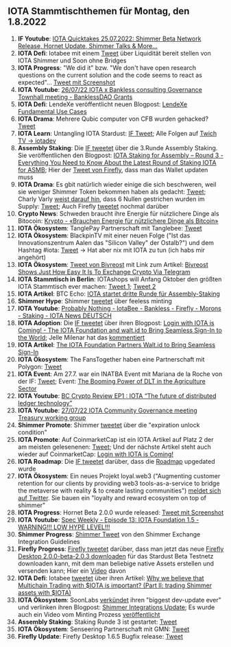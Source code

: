 ## IOTA Stammtischthemen für Montag, den 1.8.2022

1. **IF Youtube**: [IOTA Quicktakes 25.07.2022: Shimmer Beta Network Release, Hornet Update, Shimmer Talks & More...](https://www.youtube.com/watch?v=F85vsEA9Tjc)
2. **IOTA Defi**: Iotabee mit einem [Tweet](https://twitter.com/iotabee/status/1551838076992880645?s=20&t=TxdDY8XygmyyFQK7B4nJCw) über Liquidität bereit stellen von IOTA Shimmer und Soon ohne Bridges
3. **IOTA Progress**: "We did it" bzw. "We don't have open research questions on the current solution and the code seems to react as expected"... [Tweet mit Screenshot](https://twitter.com/Vrom14286662/status/1551858389617197056?s=20&t=iPeLP4B3KJB0Zxe5DKBApw)
4. **IOTA Youtube**: [26/07/22 IOTA x Bankless consulting Governance Townhall meeting - BanklessDAO Grants](https://www.youtube.com/watch?v=oetKHc2Q8hg)
5. **IOTA Defi**: LendeXe veröffentlicht neuen Blogpost: [LendeXe Fundamental Use Cases](https://medium.com/@LendeXeFinance/lendexe-fundamental-use-cases-8c58a51d8673)
6. **IOTA Drama**: Mehrere Qubic computer von CFB wurden gehacked? [Tweet](https://twitter.com/c___f___b/status/1551882986345349124?s=20&t=iPeLP4B3KJB0Zxe5DKBApw)
7. **IOTA Learn**: Untangling IOTA Stardust: [IF Tweet](https://twitter.com/iota/status/1551930419272196099?s=20&t=ikgvPLm7rM5gHAq7_kBIqQ); Alle Folgen auf [Twich TV -> iotadev](https://www.twitch.tv/iotadev)
8. **Assembly Staking**: Die [IF tweetet](https://twitter.com/iota/status/1551915247484674050?s=20&t=ikgvPLm7rM5gHAq7_kBIqQ) über die 3.Runde Assembly Staking. Sie veröffentlichen den Blogpost: [IOTA Staking for Assembly – Round 3 - Everything You Need to Know About the Latest  Round of Staking IOTA for ASMB](https://blog.iota.org/iota-staking-for-assembly-part-3/); Hier der [Tweet von Firefly](https://twitter.com/fireflywallet/status/1551920321686544385?s=20&t=3HycGaOGosva4sFG3a5Smg), dass man das Wallet updaten muss
9. **IOTA Drama**: Es gbit natürlich wieder einige die sich beschweren, weil sie weniger Shimmer Token bekommen haben als gedacht: [Tweet](https://twitter.com/Kwontik/status/1552200324038942721?s=20&t=RjPbtMqj59raoAmYQta9dA); Charly Varly [weist darauf hin](https://twitter.com/c_varley/status/1551935073372495874?s=20&t=RjPbtMqj59raoAmYQta9dA), dass 6 Nullen gestrichen wurden im Supply: [Tweet](https://twitter.com/shimmernet/status/1526502979775434752?s=20&t=RjPbtMqj59raoAmYQta9dA); Auch Firefly [tweetet](https://twitter.com/fireflywallet/status/1552319343412842496?s=20&t=bLiaY5mFGYNIKth0ZfjMug) nochmal darüber
10. **Crypto News**: Schweden braucht ihre Energie für nützlichere Dinge als Bitocoin: [Krypto - «Brauchen Energie für nützlichere Dinge als Bitcoin»](https://www.cash.ch/news/politik/krypto-brauchen-energie-fuer-nuetzlichere-dinge-als-bitcoin-1990444)
11. **IOTA Ökosystem**: TanglePay Partnerschaft mit Tanglebee: [Tweet](https://twitter.com/iotabee/status/1552203231798956039?s=20&t=ey_cK5Ci__QZM5slyqnHEQ)
12. **IOTA Ökosystem**: BlackpinTV mit einer neuen Folge ("Ist das Innovationszentrum Aalen das "Silicon Valley" der Ostalb?") und dem Hashtag #iota: [Tweet](https://twitter.com/BLACKPIN_GmbH/status/1552223272665743360?s=20&t=ey_cK5Ci__QZM5slyqnHEQ) -> Hat aber nix mit IOTA zu tun (ich habs mir angehört)
13. **IOTA Ökosystem**: [Tweet von Bivreost](https://twitter.com/bivreost/status/1552229156913643522?s=20&t=ey_cK5Ci__QZM5slyqnHEQ) mit Link zum Artikel: [Bivreost Shows Just How Easy It Is To Exchange Crypto Via Telegram](https://blockonomi.com/bivreost-shows-just-how-easy-it-is-to-exchange-crypto-via-telegram/)
14. **IOTA Stammtisch in Berlin**: IOTAshops will Anfang Oktober den größten IOTA Stammtisch ever machen: [Tweet 1](https://twitter.com/iotashop/status/1552240131804987393?s=20&t=8Ac2rgu2UVR1ya94BvA5ig); [Tweet 2](https://twitter.com/iotashop/status/1552762695681822720?s=20&t=dVsDPk9ih0XGbbjzcoihqw)
15. **IOTA Artikel**: BTC Echo: [IOTA startet dritte Runde für Assembly-Staking](https://www.btc-echo.de/schlagzeilen/iota-startet-dritte-runde-fuer-assembly-staking-147426/)
16. **Shimmer Hype**: Shimmer [tweetet](https://twitter.com/shimmernet/status/1552277701649731584?s=20&t=bLiaY5mFGYNIKth0ZfjMug) über feeless minting
17. **IOTA Youtube**: [Probably Nothing - IotaBee - Bankless - Firefly - Morons - Staking - IOTA News DEUTSCH](https://www.youtube.com/watch?v=FluFFwNzLZI)
18. **IOTA Adoption**: Die [IF tweetet](https://twitter.com/iota/status/1552277636612870144?s=20&t=bLiaY5mFGYNIKth0ZfjMug) über ihren Blogpost: [Login with IOTA is Coming! - The IOTA Foundation and walt.id to Bring Seamless Sign-In to the World](https://blog.iota.org/login-with-iota-walt-id/); Jelle Milenar hat das [kommentiert](https://twitter.com/JelleFm/status/1552288515727163392?s=20&t=bLiaY5mFGYNIKth0ZfjMug)
19. **IOTA Artikel**: [The IOTA Foundation Partners Walt.id to Bring Seamless Sign-In](https://news.coinxhigh.com/2022/07/28/the-iota-foundation-partners-walt-id-to-bring-seamless-sign-in/)
20. **IOTA Ökosystem**: The FansTogether haben eine Partnerschaft mit Polygon: [Tweet](https://twitter.com/TheFansTogether/status/1552292367968919555?s=20&t=8Ac2rgu2UVR1ya94BvA5ig)
21. **IOTA Event**: Am 27.7. war ein INATBA Event mit Mariana de la Roche von der IF: [Tweet](https://twitter.com/INATBA_org/status/1549775529179578368?s=20&t=8Ac2rgu2UVR1ya94BvA5ig); Event: [The Booming Power of DLT in the Agriculture Sector](https://inatba.org/events-calendar/the-booming-power-of-dlt-in-the-agriculture-sector/)
22. **IOTA Youtube**: [BC Crypto Review EP1 : IOTA “The future of distributed ledger technology”](https://www.youtube.com/watch?v=ssVRyp3olNo&feature=youtu.be)
23. **IOTA Youtube**: [27/07/22 IOTA Community Governance meeting Treasury working group](https://www.youtube.com/watch?v=5frBMaCmryk&feature=youtu.be)
24. **Shimmer Promote**: Shimmer [tweetet](https://twitter.com/shimmernet/status/1552549460189876226?s=20&t=spX2X2kpGyG5jtB--RAoBA) über die "expiration unlock condition"
25. **IOTA Promote**: Auf CoinmarketCap ist ein IOTA Artikel auf Platz 2 der am meisten gelesenenen: [Tweet](https://twitter.com/CoinMarketCap/status/1552486457687715841?s=20&t=spX2X2kpGyG5jtB--RAoBA); Und der nächste Artikel steht auch wieder auf CoinmarketCap: [Login with IOTA is Coming!](https://coinmarketcap.com/community/articles/32206)
26. **IOTA Roadmap**: Die [IF tweetet](https://twitter.com/iota/status/1552639726045241347?s=20&t=AQvsHSlwBtMblpldua2mHA) darüber, dass die [Roadmap](https://roadmap.iota.org/) upgedated wurde
27. **IOTA Ökosystem**: Ein neues Projekt loyal.web3 ("Augmenting customer retention for our clients by providing web3 tools-as-a-service to bridge the metaverse with reality & to create lasting communities") [meldet sich auf Twitter](https://twitter.com/loyal_web3/status/1552597213716570119?s=20&t=b3QGUPiMBLek0Vn3aDsUGg). Sie bauen ein "loyalty and reward ecosystem on top of shimmer"
28. **IOTA Progress**: Hornet Beta 2.0.0 wurde released: [Tweet mit Screenshot](https://twitter.com/Vrom14286662/status/1552711265885224966?s=20&t=dVsDPk9ih0XGbbjzcoihqw)
29. **IOTA Youtube**: [Spec Weekly - Episode 13: IOTA Foundation 1.5 - WARNING!!! LOW HYPE LEVEL!!!](https://www.youtube.com/watch?v=_h7FdO8Cq5o)
30. **Shimmer Progress**: [Shimmer Tweet](https://twitter.com/shimmernet/status/1552685324052172803?s=20&t=dVsDPk9ih0XGbbjzcoihqw) von den Shimmer Exchange Integration Guidelines
31. **Firefly Progress**: [Firefly tweetet](https://twitter.com/fireflywallet/status/1552693877815099392?s=20&t=dVsDPk9ih0XGbbjzcoihqw) darüber, dass man jetzt das neue [Firefly Desktop 2.0.0-beta-2.0.3 downloaden](https://github.com/iotaledger/firefly/releases/tag/desktop-2.0.0-beta-2.0.3) für das Stardust Beta Testnetz downloaden kann, mit dem man beliebige native Assets erstellen und versenden kann; Hier ein [Video](https://twitter.com/renewid/status/1552709186722697219?s=20&t=dVsDPk9ih0XGbbjzcoihqw) davon
32. **IOTA Defi**: Iotabee [tweetet](https://twitter.com/iotabee/status/1552921929878802432?s=20&t=dVsDPk9ih0XGbbjzcoihqw) über ihren Artikel: [Why we believe that Multichain Trading with $IOTA is important? (Part II: trading Shimmer assets with $IOTA)](https://medium.com/@iotabee/why-we-believe-that-multichain-trading-with-iota-is-important-16f330e5522b)
33. **IOTA Ökosystem**: SoonLabs [verkündet](https://twitter.com/soon_labs/status/1552896391059386368?s=20&t=dVsDPk9ih0XGbbjzcoihqw) ihren "biggest dev-update ever" und verlinken ihren Blogpost: [Shimmer Integrations Update](https://soonlabs.medium.com/shimmer-integrations-update-efa83716cadf); Es wurde auch ein Video vom Minting Prozess [veröffentlicht](https://soonlabs.medium.com/shimmer-integrations-update-efa83716cadf)
34. **Assembly Staking**: Staking Runde 3 ist gestartet: [Tweet](https://twitter.com/assembly_net/status/1553002421969879041?s=20&t=dVsDPk9ih0XGbbjzcoihqw)
35. **IOTA Ökosystem**: Senseering Partnerschaft mit GMN: [Tweet](https://twitter.com/senseering/status/1552999275516362753?s=20&t=dVsDPk9ih0XGbbjzcoihqw)
36. **Firefly Update**: Firefly Desktop 1.6.5 Bugfix release: [Tweet](https://twitter.com/fireflywallet/status/1552976411237011456?s=20&t=GtuoKfAxJUBrS62pfIutRA)



